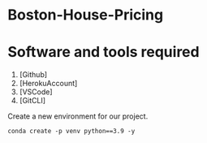 # Boston-House-Pricing

# Software and tools required
1. [Github]
2. [HerokuAccount]
3. [VSCode]
4. [GitCLI]

Create a new environment for our project.

```
conda create -p venv python==3.9 -y
```